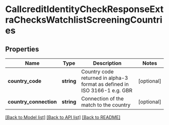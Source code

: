 # CallcreditIdentityCheckResponseExtraChecksWatchlistScreeningCountries

## Properties
Name | Type | Description | Notes
------------ | ------------- | ------------- | -------------
**country_code** | **string** | Country code returned in alpha-3 format as defined in ISO 3166-1 e.g. GBR | [optional] 
**country_connection** | **string** | Connection of the match to the country | [optional] 

[[Back to Model list]](../README.md#documentation-for-models) [[Back to API list]](../README.md#documentation-for-api-endpoints) [[Back to README]](../README.md)


